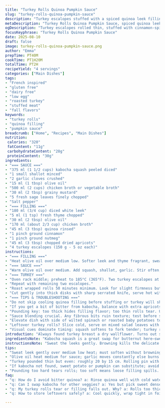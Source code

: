 ```yaml
---
title: "Turkey Rolls Quinoa Pumpkin Sauce"
slug: "turkey-rolls-quinoa-pumpkin-sauce"
description: "Turkey escalopes stuffed with a spiced quinoa leek filling. Wrapped in foil, roasted. Served with a creamy puréed pumpkin sauce finished with grainy mustard. No nuts dairy gluten or eggs. Makes four servings. Cooking relies on texture and aroma not clocks. Changes: less quinoa, swapped butternut for kabocha squash, replaced cranberries with chopped dried apricots. Sauce enriched with fresh sage. Can swap chicken broth for vegetable if needed. Rolls flattened to a thinner rectangle, timing adjusted by 5 minutes each step. Simple, hearty, rustic flavors, aromatic spices brighten the dish."
metaDescription: "Turkey Rolls Quinoa Pumpkin Sauce, spiced quinoa leek stuffed escalopes roasted in foil, creamy kabocha pumpkin puree with grainy mustard finish. Rustic French inspired dish."
ogDescription: "Turkey escalopes rolled thin, stuffed with cinnamon-spiced quinoa & apricots. Roasted in foil, served with pumpkin mustard sauce. Rustic, hearty, and aromatic flavors."
focusKeyphrase: "Turkey Rolls Quinoa Pumpkin Sauce"
date: 2025-08-10
draft: false
image: turkey-rolls-quinoa-pumpkin-sauce.png
author: "Emma"
prepTime: PT40M
cookTime: PT1H20M
totalTime: PT2H
recipeYield: "4 servings"
categories: ["Main Dishes"]
tags:
- "French inspired"
- "gluten free"
- "dairy free"
- "low egg"
- "roasted turkey"
- "stuffed meat"
- "fall flavors"
keywords:
- "turkey rolls"
- "quinoa filling"
- "pumpkin sauce"
breadcrumb: ["Home", "Recipes", "Main Dishes"]
nutrition: 
 calories: "320"
 fatContent: "11g"
 carbohydrateContent: "28g"
 proteinContent: "30g"
ingredients:
- "=== SAUCE ==="
- "375 ml (1 1/2 cups) kabocha squash peeled diced"
- "1 small shallot minced"
- "2 garlic cloves crushed"
- "15 ml (1 tbsp) olive oil"
- "500 ml (2 cups) chicken broth or vegetable broth"
- "30 ml (2 tbsp) grainy mustard"
- "5 fresh sage leaves finely chopped"
- "Salt pepper"
- "=== FILLING ==="
- "180 ml (3/4 cup) diced white leek"
- "5 ml (1 tsp) fresh thyme chopped"
- "30 ml (2 tbsp) olive oil"
- "170 ml (about 2/3 cup) chicken broth"
- "45 ml (3 tbsp) quinoa rinsed"
- "1 pinch ground cinnamon"
- "1 pinch ground nutmeg"
- "45 ml (3 tbsp) chopped dried apricots"
- "4 turkey escalopes (150 g - 5 oz each)"
instructions:
- "=== FILLING ==="
- "Heat olive oil over medium low. Softer leek and thyme fragrant, sweat gently but do not brown; 4-5 minutes. Add broth, quinoa, cinnamon, nutmeg; bring to simmer. Cover, reduce heat low, gently bubble till quinoa swells and liquid absorbed; about 18-20 min. Check texture: no crunch, not mushy. Stir in apricots while still warm. Let cool while prepping sauce and turkey."
- "=== SAUCE ==="
- "Warm olive oil over medium. Add squash, shallot, garlic. Stir often; softening and aromatic around 7 min. Add chicken broth and sage. Simmer, uncovered till squash yields easily to fork and broth reduces slightly; roughly 22-25 min. Blend in batches to a glossy puree; add grainy mustard last for punch. Season with salt, pepper. Keep warm. If sauce too thick, add splash broth."
- "=== TURKEY ==="
- "Oven rack middle; preheat to 185°C (365°F). Two turkey escalopes at once between plastic wrap. Pound with rolling pin thin and even - 20 x 15 cm approx. Remove top plastic. Salt and pepper lightly. Spoon half filling along wider edge; shape into tight rolls about 20 cm long, 4 cm thick. Remove bottom plastic and transfer carefully to large sheet heavy aluminum foil. Wrap tightly, twist ends like candy wrappers. Arrange on baking sheet."
- "Repeat with remaining two escalopes."
- "Roast wrapped rolls 50 minutes minimum. Look for slight firmness but juicy to touch. Remove foil, roast exposed 5-7 min for extra browning and drying edges (watch closely; dries quickly). Rest rolls 5 minutes before slicing to keep juices locked."
- "Cut gently into thick disks with sharp serrated knife, serve hot with robust pumpkin-mustard sauce spooned over. Garnish optional: fresh thyme sprigs or microgreens."
- "=== TIPS & TROUBLESHOOTING ==="
- "Do not skip cooling quinoa filling before stuffing or turkey will shrink unevenly during roasting, causing tears. Quinoa cooked perfectly when grains slightly translucent and tails visible. Mushy filling means too much broth; dry means insufficient cooking or broth."
- "If you get a bit of bitter from kabocha, balance with extra apricots or a drizzle of honey in sauce. Can swap dried apricots with chopped dried figs or cherries. Garlic can burn fast; watch and stir frequently."
- "Pounding key: too thick hides filling flavor; too thin rolls tear. Use firm but gentle pressure. Foil wrapping seals moisture and traps steam, guaranteeing tender turkey without drying."
- "Sauce blending crucial. Any fibrous bits ruin texture; test before seasoning. Mustard added post-blend to avoid bitterness and preserve punch."
- "Elevate dish with side of wilted spinach or roasted baby potatoes tossed in rosemary and garlic."
- "Leftover turkey rolls? Slice cold, serve on mixed salad leaves with mustard vinaigrette."
- "Visual cues dominate timing: squash softens to fork tender; turkey rolls plump, not shriveled; quinoa fluffy but not wet. Smell garlic and thyme to know when to move to next step."
introduction: "Always found turkey breast a dry wallflower. Turns out stuffing with quinoa and a delicate mix of spices brings moisture and personality. Years back used butternut only; swapped to kabocha gives richer tone and less watery sauce. Using grainy mustard here—less harsh than Dijon solo, but packs a real umami punch in sauce. Tried lots combinations for stuffing dried fruit; apricots balance earthy spices perfectly, with cinnamon and nutmeg hinting at fall days. Wrap tightly in foil; trusts that steam traps juices. Don’t rush cooking; look for subtle smells and textures, not hips ticking clocks. Let rest after roasting; juices settle and slicing without rips becomes easy. Quinoa instead of rice, lighter but filling. That soft leek in filling melts, thyme whispers in background. Makes dinner feel thoughtful without stress."
ingredientsNote: "Kabocha squash is a great swap for butternut here—sweeter, less fibrous. If unavailable, use sweet potato or pumpkin. You want a veggie that purées easily and isn’t watery. Dried apricots add gentle sweetness and chew; dried figs or finely chopped tart cherries are good alternatives. Grainy mustard brings texture and milder spice than Dijon straight. Fresh sage brightens sauce in place of exclusively thyme, adding herbaceous note to squash. Quinoa rinsing is vital; removes saponin bitterness. Poireau (white leek) is traditional but can use a small yellow onion, though flavor changes slightly—leek’s sweetness is key. Olive oil preferably extra virgin, but light olive oil usable if you worry about overpowers sauce. Chicken broth acts as backbone flavor; vegetable broth is happily substituted for meat-free or lighter dish. Salt and pepper seasoning should be gradual—letting flavors peak after each major step."
instructionsNote: "Sweat the leeks gently. Browning kills the delicate flavor and leaves bitterness. Watch textures closely; leeks should be translucent and soft, not browned. Simmer quinoa with broth and spices uncovered mostly, but low enough to keep bubbles slow to avoid scorching bottom. Stirred a little once, no more, or risk clumping. After cooking, mix in chopped dried apricots off heat—hot quinoa will pull sweetness and soften fruit. For sauce, keep garlic moving in oil so it doesn’t burn bitter. Once squash is tender, puree immediately to avoid stringiness. Mustard incorporated last; must not cook vigorously to preserve its snap. When pounding the turkey, fragile muscle fibers can tear if too hard—go gentle but thorough. Notice roll texture as you shape—too loose means stuffing will fall when cooking. Foil wrap traps moisture but unwrap last few minutes for Maillard. Resting is a must—serving straight from oven loses juices immediately. Cut carefully with serrated knife or sharp chef’s. Watch the sauce consistency when reheating; thin with broth or water, do not dilute with cream or milk to keep dairy-free integrity."
tips:
- "Sweat leek gently over medium low heat; must soften without browning. Brown means bitter and ruins filling. Stir but no rush. Fragrance builds slowly. Quinoa simmers low till grains swell and liquid absorbed. Test texture often - no crunch, no mush. Add dried apricots while warm, they soften but don’t dissolve. Cooling filling before stuffing stops turkey shrinking unevenly, keeps rolls tight. Timing and texture more than clocks here."
- "Olive oil heat medium for sauce; garlic moves constantly else burns bitter. Shallots soften, squash tender about 22-25min simmer uncovered, broth reduces a bit. Blend in batches, texture glossy not stringy. Grainy mustard last, stirred cold keeps flavor punchy, not bitter or cooked off. Season salt pepper gradually after each stage, layering flavors, not one big splash."
- "Turkey pounded thin but even: roughly 20 by 15 cm. Rolling pin with plastic wrap top and bottom keeps clean and smooth surface. Salt and pepper lightly before spreading filling; too thick means tear risk when rolling. Shape tight rolls lengthwise, about 20cm long. Wrap foil candy wrapper style ends tight, traps steam. Roast covered 50 min for juiciness, then unwrap 5-7 min for browning edges, watch closely or dries fast. Rest 5 minutes to settle juices before slicing."
- "If kabocha not found, sweet potato or pumpkin can substitute; avoid watery vegetables, puree fails if too wet. Dried apricots balance spice and add chew. Figs or finely chopped tart cherries also work, slightly different sweet notes. Must rinse quinoa well, saponin bitterness otherwise noticeable. Use fresh sage in sauce for herbaceous brightness instead of only thyme, deepens aroma. Broth can be chicken or vegetable depending on diet or preference."
- "Pounding too hard tears rolls; too soft means loose filling spills. Use firm but gentle pressure. Wrap foil seals moisture, steam cooks evenly. Resting turkey keeps slices intact, no juice loss cutting hot. Blend sauce smooth, no fibrous bits – texture ruins mouthfeel. Reheat sauce with small splash broth if thickens; no cream or milk to keep dairy free intact. Watch garlic scent and thyme aroma for timing cues all through cooking."
faq:
- "q: How do I avoid bitter quinoa? a: Rinse quinoa well with cold water, rub grains under running flow. Saponin coating causes bitterness. Also simmer quinoa covered on low, slow bubbles, no scorching. Don’t over-stir, breaks grains, releases bitter notes."
- "q: Can I swap kabocha for other veggies? a: Yes but pick sweet dense squash or root. Sweet potato or pumpkin works fine if firm. Avoid watery types; puree too thin and watery ruins sauce texture. Taste changes too; kabocha richer. Adjust cooking time based on vegetable softness."
- "q: My turkey rolls tear or filling falls out. Why? a: Rolls too thick or pounding inconsistent. Use plastic wrap to pound evenly thin, about 1/4 inch thick. Fillings must cool first to prevent moisture loss. Roll tight but don’t overstuff. Foil wrap tight prevents drying and holds shape."
- "q: How to store leftovers safely? a: Cool quickly, wrap tight in foil or airtight containers. Refrigerate up to 3 days. Reheat gently in oven wrapped to keep moisture; microwave dries edges fast. Sauce separately reheated with splash broth keeps texture. Freeze if needed but slice before freezing best for even reheating."

---
```

